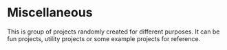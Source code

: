 # Miscellaneous
This is group of projects randomly created for different purposes. It can be fun projects, utility projects or some example projects for reference.
